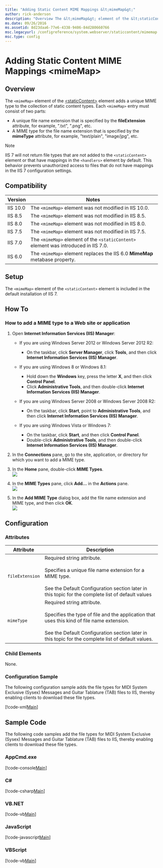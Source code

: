 ```yaml
---
title: "Adding Static Content MIME Mappings &lt;mimeMap&gt;"
author: rick-anderson
description: "Overview The &lt;mimeMap&gt; element of the &lt;staticContent&gt; element adds a unique MIME type to the collection of static content types. Each &lt;mimeMap..."
ms.date: 09/26/2016
ms.assetid: 8d23daa6-77e6-4338-9406-84d280660766
msc.legacyurl: /configreference/system.webserver/staticcontent/mimemap
msc.type: config
---
```

Adding Static Content MIME Mappings &lt;mimeMap&gt;
====================
<a id="001"></a>
## Overview

The `<mimeMap>` element of the [&lt;staticContent&gt;](index.md) element adds a unique MIME type to the collection of static content types. Each `<mimeMap>` entry must consist of two parts:

- A unique file name extension that is specified by the **fileExtension** attribute, for example, ".txt", ".png", etc.
- A MIME type for the file name extension that is specified by the **mimeType** attribute, for example, "text/plain", "image/jpg", etc.

> [!NOTE]
> IIS 7 will not return file types that are not added to the `<staticContent>` element or that have mappings in the `<handlers>` element by default. This behavior prevents unauthorized access to files that do not have mappings in the IIS 7 configuration settings.

<a id="002"></a>
## Compatibility

| Version | Notes |
| --- | --- |
| IIS 10.0 | The `<mimeMap>` element was not modified in IIS 10.0. |
| IIS 8.5 | The `<mimeMap>` element was not modified in IIS 8.5. |
| IIS 8.0 | The `<mimeMap>` element was not modified in IIS 8.0. |
| IIS 7.5 | The `<mimeMap>` element was not modified in IIS 7.5. |
| IIS 7.0 | The `<mimeMap>` element of the `<staticContent>` element was introduced in IIS 7.0. |
| IIS 6.0 | The `<mimeMap>` element replaces the IIS 6.0 **MimeMap** metabase property. |

<a id="003"></a>
## Setup

The `<mimeMap>` element of the `<staticContent>` element is included in the default installation of IIS 7.

<a id="004"></a>
## How To

### How to add a MIME type to a Web site or application

1. Open **Internet Information Services (IIS) Manager**: 

    - If you are using Windows Server 2012 or Windows Server 2012 R2: 

        - On the taskbar, click **Server Manager**, click **Tools**, and then click **Internet Information Services (IIS) Manager**.
    - If you are using Windows 8 or Windows 8.1: 

        - Hold down the **Windows** key, press the letter **X**, and then click **Control Panel**.
        - Click **Administrative Tools**, and then double-click **Internet Information Services (IIS) Manager**.
    - If you are using Windows Server 2008 or Windows Server 2008 R2: 

        - On the taskbar, click **Start**, point to **Administrative Tools**, and then click **Internet Information Services (IIS) Manager**.
    - If you are using Windows Vista or Windows 7: 

        - On the taskbar, click **Start**, and then click **Control Panel**.
        - Double-click **Administrative Tools**, and then double-click **Internet Information Services (IIS) Manager**.
2. In the **Connections** pane, go to the site, application, or directory for which you want to add a MIME type.
3. In the **Home** pane, double-click **MIME Types**.  
    [![](mimeMap/_static/image2.png)](mimeMap/_static/image1.png)
4. In the **MIME Types** pane, click **Add...** in the **Actions** pane.  
    [![](mimeMap/_static/image4.png)](mimeMap/_static/image3.png)
5. In the **Add MIME Type** dialog box, add the file name extension and MIME type, and then click **OK**.  
    [![](mimeMap/_static/image6.png)](mimeMap/_static/image5.png)

<a id="005"></a>
## Configuration

### Attributes

| Attribute | Description |
| --- | --- |
| `fileExtension` | Required string attribute.<br><br>Specifies a unique file name extension for a MIME type.<br><br>See the Default Configuration section later in this topic for the complete list of default values |
| `mimeType` | Required string attribute.<br><br>Specifies the type of file and the application that uses this kind of file name extension.<br><br>See the Default Configuration section later in this topic for the complete list of default values. |

### Child Elements

None.

### Configuration Sample

The following configuration sample adds the file types for MIDI System Exclusive (Sysex) Messages and Guitar Tablature (TAB) files to IIS, thereby enabling clients to download these file types.

[!code-xml[Main](mimeMap/samples/sample1.xml)]

<a id="006"></a>
## Sample Code

The following code samples add the file types for MIDI System Exclusive (Sysex) Messages and Guitar Tablature (TAB) files to IIS, thereby enabling clients to download these file types.

### AppCmd.exe

[!code-console[Main](mimeMap/samples/sample2.cmd)]

### C#

[!code-csharp[Main](mimeMap/samples/sample3.cs)]

### VB.NET

[!code-vb[Main](mimeMap/samples/sample4.vb)]

### JavaScript

[!code-javascript[Main](mimeMap/samples/sample5.js)]

### VBScript

[!code-vb[Main](mimeMap/samples/sample6.vb)]
